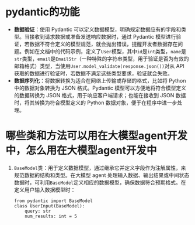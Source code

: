 # pydantic的功能
- **数据验证**：使用 Pydantic 可以定义数据模型，明确规定数据应有的字段和类型。当接收到请求数据或准备发送响应数据时，通过 Pydantic 模型进行验证，若数据不符合定义的模型规范，就会抛出错误，提醒开发者数据存在问题。例如在文档中的代码示例，定义了`User`模型，其中`id`是`int`类型，`name`是`str`类型，`email`是`EmailStr`（一种特殊的字符串类型，用于验证是否为有效的邮箱格式）类型，当使用`User.model_validate(response.json())`对从 API 获取的数据进行验证时，若数据不满足这些类型要求，验证就会失败。
- **数据序列化**：将数据转换为适合在网络上传输或存储的格式，比如将 Python 中的数据对象转换为 JSON 格式。Pydantic 模型可以方便地将符合模型定义的数据转换为 JSON 格式，用于响应客户端请求；也能在接收到 JSON 数据时，将其转换为符合模型定义的 Python 数据对象，便于在程序中进一步处理。

# 哪些类和方法可以用在大模型agent开发中，怎么用在大模型agent开发中
1. `BaseModel`类：用于定义数据模型，通过继承它并定义字段作为注解属性，来规范数据的结构和类型。在大模型 agent 处理输入数据、输出结果或中间状态数据时，可利用`BaseModel`定义相应的数据模型，确保数据符合预期格式。在定义用户输入数据模型时：
   ```
   from pydantic import BaseModel
   class UserInput(BaseModel):
       query: str
       num_results: int = 5
   ```

